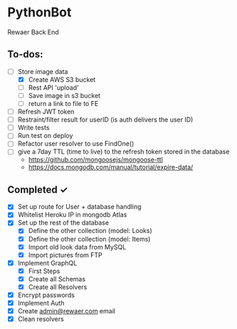 # PythonBot

Rewaer Back End

## To-dos:

- [ ] Store image data
  - [x] Create AWS S3 bucket
  - [ ] Rest API 'upload'
  - [ ] Save image in s3 bucket
  - [ ] return a link to file to FE
- [ ] Refresh JWT token
- [ ] Restraint/filter result for userID (is auth delivers the user ID)
- [ ] Write tests
- [ ] Run test on deploy
- [ ] Refactor user resolver to use FindOne()
- [ ] give a 7day TTL (time to live) to the refresh token stored in the database 
  - https://github.com/mongoosejs/mongoose-ttl
  - https://docs.mongodb.com/manual/tutorial/expire-data/

## Completed ✓

- [x] Set up route for User + database handling
- [x] Whitelist Heroku IP in mongodb Atlas
- [x] Set up the rest of the database
  - [x] Define the other collection (model: Looks)
  - [x] Define the other collection (model: Items)
  - [x] Import old look data from MySQL
  - [x] Import pictures from FTP
- [x] Implement GraphQL
  - [x] First Steps
  - [x] Create all Schemas
  - [x] Create all Resolvers
- [x] Encrypt passwords
- [x] Implement Auth
- [x] Create admin@rewaer.com email
- [x] Clean resolvers
